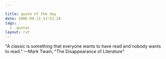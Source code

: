 ```yaml
---

title: quote of the day
date: 2006-09-11 13:51:24
tags:
  -  quotes
layout: rut
---
```


"A classic is something that everyone wants to have read and nobody wants to read."  &mdash;Mark Twain, "The Disappearance of Literature"


